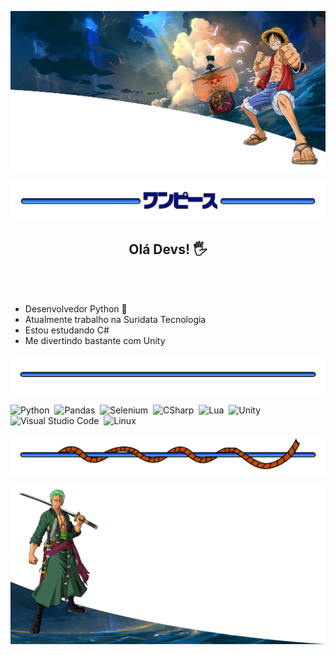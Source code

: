 <p align="center">
	<img src="img//one-piece-top-banner.png">
</p>



<p align="center">
	<img src="img//meio-top_Prancheta 1.png">
</p>

<div style="text-align: center;">

<h2>Olá Devs! 🖐</h2>
</div>
<br></br>

- Desenvolvedor Python 🐍
- Atualmente trabalho na Suridata Tecnologia
- Estou estudando C#
- Me divertindo bastante com Unity
</div>

<p align="center">
	<img src="img//meio_Prancheta 1.png">
</p>

![Python](https://img.shields.io/badge/-Python-05122A?style=flat&logo=python)&nbsp;
![Pandas](https://img.shields.io/badge/-Pandas-05122A?style=flat&logo=pandas)&nbsp;
![Selenium](https://img.shields.io/badge/-Selenium-05122A?style=flat&logo=selenium)&nbsp;
![CSharp](https://img.shields.io/badge/-CSharp-05122A?style=flat&logo=csharp)&nbsp;
![Lua](https://img.shields.io/badge/-Lua-05122A?style=flat&logo=lua)&nbsp;
![Unity](https://img.shields.io/badge/-Unity-05122A?style=flat&logo=unity)&nbsp;
![Visual Studio Code](https://img.shields.io/badge/-Visual%20Studio%20Code-05122A?style=flat&logo=visual-studio-code&logoColor=007ACC)&nbsp;
![Linux](https://img.shields.io/badge/-Linux-05122A?style=flat&logo=linux)&nbsp;

</div>
<p align="center">
	<img src="img//meio-bot_Prancheta 1_Prancheta 1.png">
</p>

<p align="center">
	<img src="img//one-piece-bot-banner.png">
</p>

